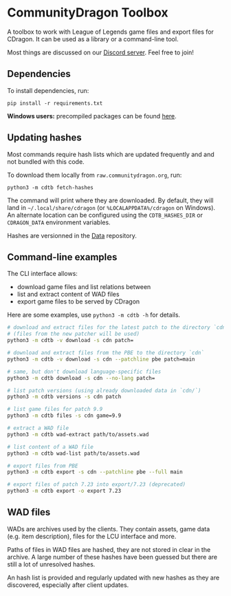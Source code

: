 # CommunityDragon Toolbox

A toolbox to work with League of Legends game files and export files for CDragon.
It can be used as a library or a command-line tool.

Most things are discussed on our [Discord server](https://discord.gg/rZQwuek). Feel free to join!


## Dependencies

To install dependencies, run:
```
pip install -r requirements.txt
```

**Windows users:** precompiled packages can be found [here](https://www.lfd.uci.edu/~gohlke/pythonlibs/).


## Updating hashes

Most commands require hash lists which are updated frequently and and not bundled with this code.

To download them locally from `raw.communitydragon.org`, run:
```
python3 -m cdtb fetch-hashes
```

The command will print where they are downloaded.
By default, they will land in `~/.local/share/cdragon` (or `%LOCALAPPDATA%/cdragon` on Windows).
An alternate location can be configured using the `CDTB_HASHES_DIR` or `CDRAGON_DATA` environment variables.

Hashes are versionned in the [Data](https://github.com/CommunityDragon/Data) repository.


## Command-line examples

The CLI interface allows:
 - download game files and list relations between
 - list and extract content of WAD files
 - export game files to be served by CDragon

Here are some examples, use `python3 -m cdtb -h` for details.

```sh
# download and extract files for the latest patch to the directory `cdn`
# (files from the new patcher will be used)
python3 -m cdtb -v download -s cdn patch=

# download and extract files from the PBE to the directory `cdn`
python3 -m cdtb -v download -s cdn --patchline pbe patch=main

# same, but don't download language-specific files
python3 -m cdtb download -s cdn --no-lang patch=

# list patch versions (using already downloaded data in `cdn/`)
python3 -m cdtb versions -s cdn patch

# list game files for patch 9.9
python3 -m cdtb files -s cdn game=9.9

# extract a WAD file
python3 -m cdtb wad-extract path/to/assets.wad

# list content of a WAD file
python3 -m cdtb wad-list path/to/assets.wad

# export files from PBE
python3 -m cdtb export -s cdn --patchline pbe --full main

# export files of patch 7.23 into export/7.23 (deprecated)
python3 -m cdtb export -o export 7.23
```

## WAD files

WADs are archives used by the clients. They contain assets, game data (e.g.
item description), files for the LCU interface and more.

Paths of files in WAD files are hashed, they are not stored in clear in the
archive. A large number of these hashes have been guessed but there are still a
lot of unresolved hashes.

An hash list is provided and regularly updated with new hashes as they are
discovered, especially after client updates.

